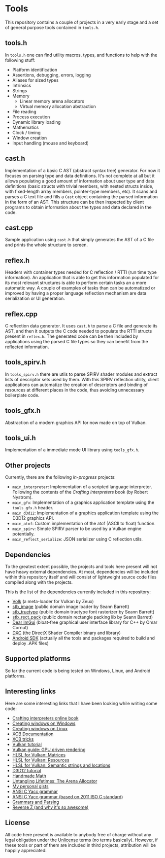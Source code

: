 # Tools

This repository contains a couple of projects in a very early stage and a set of general purpose tools contained in `tools.h`.


## tools.h

In `tools.h` one can find utility macros, types, and functions to help with the following stuff:

* Platform identification
* Assertions, debugging, errors, logging
* Aliases for sized types
* Intrinsics
* Strings
* Memory
  - Linear memory arena allocators
  - Virtual memory allocation abstraction
* File reading
* Process execution
* Dynamic library loading
* Mathematics
* Clock / timing
* Window creation
* Input handling (mouse and keyboard)


## cast.h

Implementation of a basic C AST (abstract syntax tree) generator. For now it focuses on parsing type and data definitions.
It's not complete at all but it allows populating a good amount of information about user type and data definitions
(basic structs with trivial members, with nested structs inside, with fixed-length array members, pointer-type members, etc).
It scans and parses a C text file and fills a `Cast` object containing the parsed information in the form of an AST.
This structure can be then inspected by client programs to obtain information about the types and data declared in the code.


## cast.cpp

Sample application using `cast.h` that simply generates the AST of a C file and prints the whole structure to screen.


## reflex.h

Headers with container types needed for C reflection / RTTI (run time type information).
An application that is able to get this information populated for its most relevant structures is able to perform certain tasks an a more automatic way.
A couple of examples of tasks than can be automatized or improved by having a proper language reflection mechanism are data serialization or UI generation.


## reflex.cpp

C reflection data generator. It uses `cast.h` to parse a C file and generate its AST, and then it outputs the C code needed to populate the RTTI structs present in `reflex.h`.
The generated code can be then included by applications using the parsed C file types so they can benefit from the reflected information.


## tools_spirv.h

In `tools_spirv.h` there are utils to parse SPIRV shader modules and extract lists of descriptor sets used by them.
With this SPIRV reflection utility, client applications can automatize the creation of descriptors and binding of resources at different places in the code,
thus avoiding unnecessary boilerplate code.

## tools_gfx.h

Abstraction of a modern graphics API for now made on top of Vulkan.

## tools_ui.h

Implementation of a immediate mode UI library using `tools_gfx.h`.


## Other projects

Currently, there are the following *in-progress* projects:

* `main_interpreter`: Implementation of a scripted language interpreter. Following the contents of the *Crafting interpreters* book (by Robert Nystrom).
* `main_gfx`: Implementation of a graphics application template using the `tools_gfx.h` header.
* `main_d3d12`: Implementation of a graphics application template using the D3D12 graphics API.
* `main_atof`: Custom implementation of the atof (ASCII to float) function.
* `main_spirv`: Simple SPIRV parser to be used by a Vulkan engine potentially.
* `main_reflect_serialize`: JSON serializer using C reflection utils.


## Dependencies

To the greatest extent possible, the projects and tools here present will not have heavy external dependencies. At most, dependencies will be included within this repository itself and will consist of lightweight source code files compiled along with the projects.

This is the list of the dependencies currently included in this repository:

* [Volk](https://github.com/zeux/volk) (a meta-loader for Vulkan by Zeux)
* [stb_image](https://github.com/nothings/stb) (public domain image loader by Seann Barrett)
* [stb_truetype](https://github.com/nothings/stb) (public domain truetype font rasterizer by Seann Barrett)
* [stb_rect_pack](https://github.com/nothings/stb) (public domain rectangle packing lib by Seann Barrett)
* [Dear ImGui](https://github.com/ocornut/imgui) (bloat-free graphical user interface library for C++ by Omar Cornut)
* [DXC](https://github.com/microsoft/DirectXShaderCompiler) (the DirectX Shader Compiler binary and library)
* [Android SDK](https://developer.android.com/studio) (actually all the tools and packages required to build and deploy .APK files)


## Supported platforms

So far the current code is being tested on Windows, Linux, and Android platforms.


## Interesting links

Here are some interesting links that I have been looking while writing some code:

* [Crafting interpreters online book](https://craftinginterpreters.com/contents.html)
* [Creating windows on Windows](https://learn.microsoft.com/en-us/windows/win32/learnwin32/your-first-windows-program)
* [Creating windows on Linux](https://www.codeproject.com/articles/1089819/an-introduction-to-xcb-programming)
* [XCB Documentation](https://xcb.freedesktop.org/manual/index.html)
* [XCB tricks](http://metan.ucw.cz/blog/things-i-wanted-to-know-about-libxcb.html)
* [Vulkan tutorial](https://vulkan-tutorial.com/)
* [Vulkan guide: GPU driven rendering](https://vkguide.dev/docs/gpudriven/gpu_driven_engines)
* [HLSL for Vulkan: Matrices](https://www.lei.chat/posts/hlsl-for-vulkan-matrices)
* [HLSL for Vulkan: Resources](https://www.lei.chat/posts/hlsl-for-vulkan-resources)
* [HLSL for Vulkan: Semantic strings and locations](https://www.lei.chat/posts/hlsl-for-vulkan-semantic-strings-and-location-numbers)
* [D3D12 tutorial](https://www.3dgep.com/category/graphics-programming/directx/)
* [Handmade Math](https://github.com/HandmadeMath/HandmadeMath)
* [Untangling Lifetimes: The Arena Allocator](https://www.rfleury.com/p/untangling-lifetimes-the-arena-allocator)
* [My personal gists](https://gist.github.com/jesusdz)
* [ANSI C Yacc grammar](https://www.lysator.liu.se/c/ANSI-C-grammar-y.html)
* [ANSI C Yacc grammar (based on 2011 ISO C standard)](https://www.quut.com/c/ANSI-C-grammar-y.html)
* [Grammars and Parsing](https://www.cs.cornell.edu/courses/cs211/2006sp/Sections/S3/grammars.html)
* [Reverse Z (and why it's so awesome)](https://tomhultonharrop.com/mathematics/graphics/2023/08/06/reverse-z.html)


## License

All code here present is available to anybody free of charge without any legal obligation under the [Unlicense](./LICENSE) terms (no terms basically). However, if these tools or part of them are included in third projects, attribution will be happily appreciated.

